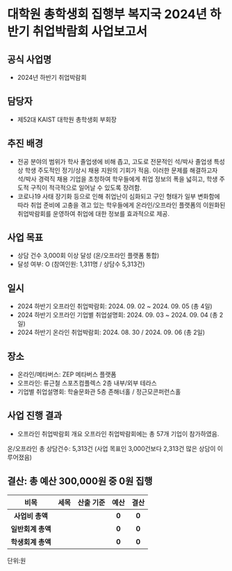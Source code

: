 대학원 총학생회 집행부 복지국 2024년 하반기 취업박람회 사업보고서
===

## 공식 사업명
- 2024년 하반기 취업박람회

## 담당자
- 제52대 KAIST 대학원 총학생회 부회장

## 추진 배경
- 전공 분야의 범위가 학사 졸업생에 비해 좁고, 고도로 전문적인 석/박사 졸업생 특성상 학생 주도적인 정기/상시 채용 지원의 기회가 적음. 이러한 문제를 해결하고자 석/박사 경력직 채용 기업을 초청하여 학우들에게 취업 정보의 폭을 넓히고, 학생 주도적 구직이 적극적으로 일어날 수 있도록 장려함.
- 코로나19 사태 장기화 등으로 인해 취업난이 심화되고 구인 형태가 일부 변화함에 따라 취업 준비에 고충을 겪고 있는 학우들에게 온라인/오프라인 플랫폼의 이원화된 취업박람회를 운영하여 취업에 대한 정보를 효과적으로 제공.

## 사업 목표
- 상담 건수 3,000회 이상 달성 (온/오프라인 플랫폼 통합)
- 달성 여부: O (참여인원: 1,311명 / 상담수 5,313건)

## 일시
- 2024 하반기 오프라인 취업박람회: 2024. 09. 02 ~ 2024. 09. 05 (총 4일)
- 2024 하반기 오프라인 기업별 취업설명회: 2024. 09. 03 ~ 2024. 09. 04 (총 2일)
- 2024 하반기 온라인 취업박람회: 2024. 08. 30 / 2024. 09. 06 (총 2일)

## 장소
- 온라인/메타버스: ZEP 메타버스 플랫폼
- 오프라인: 류근철 스포츠컴플렉스 2층 내부/외부 테라스
- 기업별 취업설명회: 학술문화관 5층 존해너홀 / 정근모콘퍼런스홀

## 사업 진행 결과
- 오프라인 취업박람회 개요 오프라인 취업박람회에는 총 57개 기업이 참가하였음.

온/오프라인 총 상담건수: 5,313건 (사업 목표인 3,000건보다 2,313건 많은 상담이 이루어졌음)

## 결산: 총 예산 300,000원 중 0원 집행

|  **비목** |   **세목**   | **산출 기준** | **예산** | **결산** |
|:----------:|:------------:|:--------:|:--------:|:--------:|
|   **사업비 총액**  |     |       | **0** | **0** |
|   **일반회계 총액**  |  |  | **0** | **0** |
|   **학생회계 총액**  |         |       |**0** | **0** |

단위:원 

